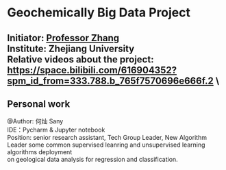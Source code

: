 # Geochemically Big Data Project
Initiator: [Professor Zhang](https://person.zju.edu.cn/zhangzhou) \
Institute: Zhejiang University                                    \
Relative videos about the project: https://space.bilibili.com/616904352?spm_id_from=333.788.b_765f7570696e666f.2 \
-----------------------------------------------------------------------

## Personal work
@Author: 何灿 Sany \
IDE：Pycharm & Jupyter notebook \
Position: senior research assistant, Tech Group Leader, New Algorithm Leader
some common supervised leanring and unsupervised learning algorithms deployment \
on geological data analysis for regression and classification.
